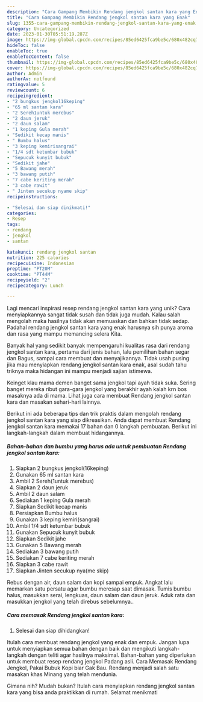 ```yaml
---
description: "Cara Gampang Membikin Rendang jengkol santan kara yang Enak"
title: "Cara Gampang Membikin Rendang jengkol santan kara yang Enak"
slug: 1355-cara-gampang-membikin-rendang-jengkol-santan-kara-yang-enak
category: Uncategorized
date: 2023-01-30T05:51:19.287Z
image: https://img-global.cpcdn.com/recipes/85ed6425fca9be5c/680x482cq70/rendang-jengkol-santan-kara-foto-resep-utama.jpg
hideToc: false
enableToc: true
enableTocContent: false
thumbnail: https://img-global.cpcdn.com/recipes/85ed6425fca9be5c/680x482cq70/rendang-jengkol-santan-kara-foto-resep-utama.jpg
cover: https://img-global.cpcdn.com/recipes/85ed6425fca9be5c/680x482cq70/rendang-jengkol-santan-kara-foto-resep-utama.jpg
author: Admin
authorAv: notfound
ratingvalue: 5
reviewcount: 6
recipeingredient:
- "2 bungkus jengkol16keping"
- "65 ml santan kara"
- "2 Sereh1untuk merebus"
- "2 daun jeruk"
- "2 daun salam"
- "1 keping Gula merah"
- "Sedikit kecap manis"
- " Bumbu halus"
- "3 keping kemirisangrai"
- "1/4 sdt ketumbar bubuk"
- "Sepucuk kunyit bubuk"
- "Sedikit jahe"
- "5 Bawang merah"
- "3 bawang putih"
- "7 cabe keriting merah"
- "3 cabe rawit"
- " Jinten secukup nyame skip"
recipeinstructions:

- "Selesai dan siap dinikmati!"
categories:
- Resep
tags:
- rendang
- jengkol
- santan

katakunci: rendang jengkol santan 
nutrition: 225 calories
recipecuisine: Indonesian
preptime: "PT20M"
cooktime: "PT44M"
recipeyield: "2"
recipecategory: Lunch

---
```





Lagi mencari inspirasi resep rendang jengkol santan kara yang unik? Cara menyiapkannya sangat tidak susah dan tidak juga mudah. Kalau salah mengolah maka hasilnya tidak akan memuaskan dan bahkan tidak sedap. Padahal rendang jengkol santan kara yang enak harusnya sih punya aroma dan rasa yang mampu memancing selera Kita.





Banyak hal yang sedikit banyak mempengaruhi kualitas rasa dari rendang jengkol santan kara, pertama dari jenis bahan, lalu pemilihan bahan segar dan Bagus, sampai cara membuat dan menyajikannya. Tidak usah pusing jika mau menyiapkan rendang jengkol santan kara enak,      asal sudah tahu triknya maka hidangan ini mampu menjadi sajian istimewa.














Keinget klau mama demen banget sama jengkol tapi ayah tidak suka. Sering banget mereka ribut gara-gara jengkol yang berakhir ayah kalah krn bos masaknya ada di mama. Lihat juga cara membuat Rendang jengkol santan kara dan masakan sehari-hari lainnya.






Berikut ini ada beberapa tips dan trik praktis dalam mengolah rendang jengkol santan kara yang siap dikreasikan. Anda dapat membuat Rendang jengkol santan kara memakai 17 bahan dan 0 langkah pembuatan. Berikut ini langkah-langkah dalam membuat hidangannya.

<!--inarticleads1-->

##### Bahan-bahan dan bumbu yang harus ada untuk pembuatan Rendang jengkol santan kara:

1. Siapkan 2 bungkus jengkol(16keping)
1. Gunakan 65 ml santan kara
1. Ambil 2 Sereh(1untuk merebus)
1. Siapkan 2 daun jeruk
1. Ambil 2 daun salam
1. Sediakan 1 keping Gula merah
1. Siapkan Sedikit kecap manis
1. Persiapkan  Bumbu halus
1. Gunakan 3 keping kemiri(sangrai)
1. Ambil 1/4 sdt ketumbar bubuk
1. Gunakan Sepucuk kunyit bubuk
1. Siapkan Sedikit jahe
1. Gunakan 5 Bawang merah
1. Sediakan 3 bawang putih
1. Sediakan 7 cabe keriting merah
1. Siapkan 3 cabe rawit
1. Siapkan  Jinten secukup nya(me skip)


Rebus dengan air, daun salam dan kopi sampai empuk. Angkat lalu memarkan satu persatu agar bumbu meresap saat dimasak. Tumis bumbu halus, masukkan serai, lengkuas, daun salam dan daun jeruk. Aduk rata dan masukkan jengkol yang telah direbus sebelumnya.. 

<!--inarticleads2-->

##### Cara memasak Rendang jengkol santan kara:


1. Selesai dan siap dihidangkan!

Itulah cara membuat rendang jengkol yang enak dan empuk. Jangan lupa untuk menyiapkan semua bahan dengan baik dan mengikuti langkah-langkah dengan teliti agar hasilnya maksimal. Bahan-bahan yang diperlukan untuk membuat resep rendang jengkol Padang asli. Cara Memasak Rendang Jengkol, Pakai Bubuk Kopi biar Gak Bau. Rendang menjadi salah satu masakan khas Minang yang telah mendunia. 

Gimana nih? Mudah bukan? Itulah cara menyiapkan rendang jengkol santan kara yang bisa anda praktikkan di rumah. Selamat menikmati
